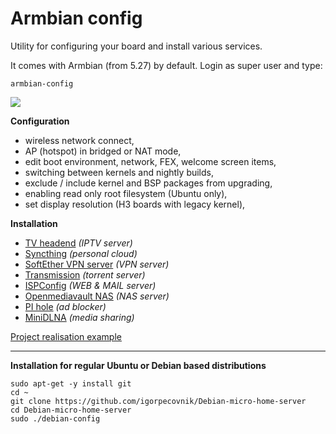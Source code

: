 # Armbian config

Utility for configuring your board and install various services. 

It comes with Armbian (from 5.27) by default. Login as super user and type:

	armbian-config

![](https://www.armbian.com/wp-content/uploads/2017/05/confsoft.png)

**Configuration**

- wireless network connect,
- AP (hotspot) in bridged or NAT mode,
- edit boot environment, network, FEX, welcome screen items, 
- switching between kernels and nightly builds,
- exclude / include kernel and BSP packages from upgrading,
- enabling read only root filesystem (Ubuntu only),
- set display resolution (H3 boards with legacy kernel),

**Installation**

- [TV headend](https://tvheadend.org/) *(IPTV server)*
- [Syncthing](https://syncthing.net/) *(personal cloud)*
- [SoftEther VPN server](https://www.softether.org/) *(VPN server)*
- [Transmission](https://transmissionbt.com/) *(torrent server)*
- [ISPConfig](https://www.ispconfig.org/) *(WEB & MAIL server)*
- [Openmediavault NAS](http://www.openmediavault.org/) *(NAS server)*
- [PI hole](https://pi-hole.net) *(ad blocker)*
- [MiniDLNA](http://minidlna.sourceforge.net/) *(media sharing)*


[Project realisation example](http://www.igorpecovnik.com/2013/12/10/micro-home-server/)


----------

**Installation for regular Ubuntu or Debian based distributions**

	sudo apt-get -y install git
	cd ~
	git clone https://github.com/igorpecovnik/Debian-micro-home-server
	cd Debian-micro-home-server
	sudo ./debian-config
